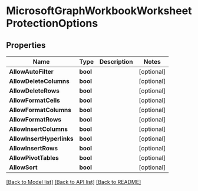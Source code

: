 # MicrosoftGraphWorkbookWorksheetProtectionOptions

## Properties

Name | Type | Description | Notes
------------ | ------------- | ------------- | -------------
**AllowAutoFilter** | **bool** |  | [optional] 
**AllowDeleteColumns** | **bool** |  | [optional] 
**AllowDeleteRows** | **bool** |  | [optional] 
**AllowFormatCells** | **bool** |  | [optional] 
**AllowFormatColumns** | **bool** |  | [optional] 
**AllowFormatRows** | **bool** |  | [optional] 
**AllowInsertColumns** | **bool** |  | [optional] 
**AllowInsertHyperlinks** | **bool** |  | [optional] 
**AllowInsertRows** | **bool** |  | [optional] 
**AllowPivotTables** | **bool** |  | [optional] 
**AllowSort** | **bool** |  | [optional] 

[[Back to Model list]](../README.md#documentation-for-models) [[Back to API list]](../README.md#documentation-for-api-endpoints) [[Back to README]](../README.md)


